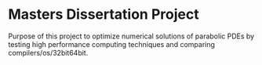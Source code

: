 # Masters Dissertation Project

Purpose of this project to optimize numerical solutions of parabolic PDEs by testing high performance computing techniques and comparing compilers/os/32bit64bit.
